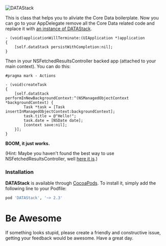 ![DATAStack](https://github.com/NSElvis/DATAStack/blob/master/Images/datastack-logo.png)

This is class that helps you to aliviate the Core Data boilerplate. Now you can go to your AppDelegate remove all the Core Data related code and replace it with [an instance of DATAStack](https://github.com/NSElvis/DATAStack/blob/master/Demo/Demo/AppDelegate/ANDYAppDelegate.m#L27).

``` objc
- (void)applicationWillTerminate:(UIApplication *)application
{
    [self.dataStack persistWithCompletion:nil];
}
```

Then in your NSFetchedResultsController backed app (attached to your main context). You can do this:

``` objc
#pragma mark - Actions

- (void)createTask
{
    [self.dataStack performInNewBackgroundContext:^(NSManagedObjectContext *backgroundContext) {
        Task *task = [Task insertInManagedObjectContext:backgroundContext];
        task.title = @"Hello!";
        task.date = [NSDate date];
        [context save:nil];
    }];
}
```

**BOOM, it just works.**

(Hint: Maybe you haven't found the best way to use NSFetchedResultsController, well [here it is](https://github.com/NSElvis/ANDYFetchedResultsTableDataSource).)

### Installation

**DATAStack** is available through [CocoaPods](http://cocoapods.org). To install it, simply add the following line to your Podfile:

```ruby
pod 'DATAStack', '~> 2.3'
```

Be Awesome
==========

If something looks stupid, please create a friendly and constructive issue, getting your feedback would be awesome. Have a great day.
